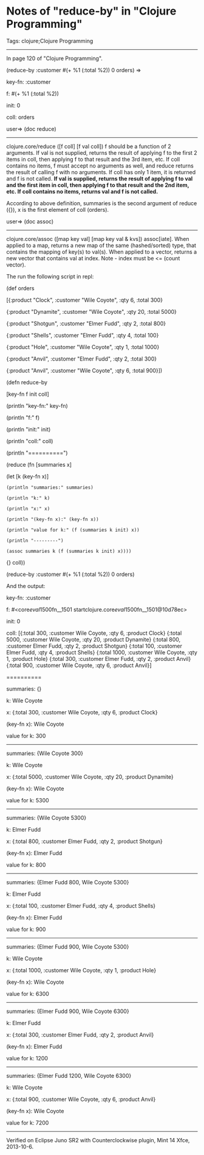 # Notes of "reduce-by" in "Clojure Programming"
Tags: clojure;Clojure Programming

------

In page 120 of "Clojure Programming".

 

(reduce-by :customer #(+ %1 (:total %2)) 0 orders) => 

 

key-fn: :customer

f: #(+ %1 (:total %2))

init: 0

coll: orders

 

user=> (doc reduce)

------------------------- 
clojure.core/reduce 
([f coll] [f val coll]) 
 f should be a function of 2 arguments. If val is not supplied, 
 returns the result of applying f to the first 2 items in coll, then 
 applying f to that result and the 3rd item, etc. If coll contains no 
 items, f must accept no arguments as well, and reduce returns the 
 result of calling f with no arguments. If coll has only 1 item, it 
 is returned and f is not called. **If val is supplied, returns the 
 result of applying f to val and the first item in coll, then 
 applying f to that result and the 2nd item, etc. If coll contains no 
 items, returns val and f is not called.** 

 

According to above definition, summaries is the second argument of reduce ({}), x is the first element of coll (orders).

 

user=> (doc assoc)

------------------------- 
clojure.core/assoc 
([map key val] [map key val & kvs]) 
 assoc[iate]. When applied to a map, returns a new map of the 
 same (hashed/sorted) type, that contains the mapping of key(s) to 
 val(s). When applied to a vector, returns a new vector that 
 contains val at index. Note - index must be <= (count vector). 

 

The run the following script in repl:

 

(def orders

 [{:product "Clock", :customer "Wile Coyote", :qty 6, :total 300}

{:product "Dynamite", :customer "Wile Coyote", :qty 20, :total 5000}

{:product "Shotgun", :customer "Elmer Fudd", :qty 2, :total 800}

{:product "Shells", :customer "Elmer Fudd", :qty 4, :total 100}

{:product "Hole", :customer "Wile Coyote", :qty 1, :total 1000}

{:product "Anvil", :customer "Elmer Fudd", :qty 2, :total 300}

{:product "Anvil", :customer "Wile Coyote", :qty 6, :total 900}])

 

(defn reduce-by

 [key-fn f init coll]

 (println "key-fn:" key-fn)

 (println "f:" f)

 (println "init:" init)

 (println "coll:" coll)

 (println "==========")

 (reduce (fn [summaries x]

   (let [k (key-fn x)]

    (println "summaries:" summaries)

    (println "k:" k)

    (println "x:" x)

    (println "(key-fn x):" (key-fn x))

    (println "value for k:" (f (summaries k init) x))

    (println "---------")

    (assoc summaries k (f (summaries k init) x))))

   {} coll))

 

(reduce-by :customer #(+ %1 (:total %2)) 0 orders)

 

And the output:

 

key-fn: :customer

f: #<core$eval1500$fn__1501 startclojure.core$eval1500$fn__1501@10d78ec>

init: 0

coll: [{:total 300, :customer Wile Coyote, :qty 6, :product Clock} {:total 5000, :customer Wile Coyote, :qty 20, :product Dynamite} {:total 800, :customer Elmer Fudd, :qty 2, :product Shotgun} {:total 100, :customer Elmer Fudd, :qty 4, :product Shells} {:total 1000, :customer Wile Coyote, :qty 1, :product Hole} {:total 300, :customer Elmer Fudd, :qty 2, :product Anvil} {:total 900, :customer Wile Coyote, :qty 6, :product Anvil}]

==========

summaries: {}

k: Wile Coyote

x: {:total 300, :customer Wile Coyote, :qty 6, :product Clock}

(key-fn x): Wile Coyote

value for k: 300

---------

summaries: {Wile Coyote 300}

k: Wile Coyote

x: {:total 5000, :customer Wile Coyote, :qty 20, :product Dynamite}

(key-fn x): Wile Coyote

value for k: 5300

---------

summaries: {Wile Coyote 5300}

k: Elmer Fudd

x: {:total 800, :customer Elmer Fudd, :qty 2, :product Shotgun}

(key-fn x): Elmer Fudd

value for k: 800

---------

summaries: {Elmer Fudd 800, Wile Coyote 5300}

k: Elmer Fudd

x: {:total 100, :customer Elmer Fudd, :qty 4, :product Shells}

(key-fn x): Elmer Fudd

value for k: 900

---------

summaries: {Elmer Fudd 900, Wile Coyote 5300}

k: Wile Coyote

x: {:total 1000, :customer Wile Coyote, :qty 1, :product Hole}

(key-fn x): Wile Coyote

value for k: 6300

---------

summaries: {Elmer Fudd 900, Wile Coyote 6300}

k: Elmer Fudd

x: {:total 300, :customer Elmer Fudd, :qty 2, :product Anvil}

(key-fn x): Elmer Fudd

value for k: 1200

---------

summaries: {Elmer Fudd 1200, Wile Coyote 6300}

k: Wile Coyote

x: {:total 900, :customer Wile Coyote, :qty 6, :product Anvil}

(key-fn x): Wile Coyote

value for k: 7200

---------

 

Verified on Eclipse Juno SR2 with Counterclockwise plugin, Mint 14 Xfce, 2013-10-6.